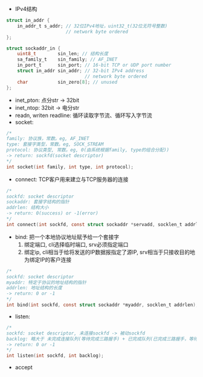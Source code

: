 - IPv4结构
```c
struct in_addr {
    in_addr_t s_addr; // 32位IPv4地址，uint32_t(32位无符号整数)
                      // network byte ordered
};

struct sockaddr_in {
    uint8_t        sin_len; // 结构长度
    sa_family_t    sin_family; // AF_INET
    in_port_t      sin_port; // 16-bit TCP or UDP port number
    struct in_addr sin_addr; // 32-bit IPv4 address
                             // network byte ordered
    char           sin_zero[8]; // unused
};
```
- inet_pton: 点分str -> 32bit
- inet_ntop: 32bit  -> 电分str
- readn, writen readline: 循环读取字节流、循环写入字节流
- socket:
```c
/*
family: 协议族，常数。eg, AF_INET
type: 套接字类型，常数。eg, SOCK_STREAM 
protocol: 协议类型, 常数。eg, 0(由系统根据family, type的组合分配))
-> return: sockfd(socket descriptor)
*/
int socket(int family, int type, int protocol);
```
- connect: TCP客户用来建立与TCP服务器的连接
```c
/*
sockfd: socket descriptor
sockaddr: 套接字结构的指针
addrlen: 结构大小
-> return: 0(success) or -1(error)
*/
int connect(int sockfd, const struct sockaddr *servadd, socklen_t addrlen);
```
- bind: 把一个本地协议地址赋予给一个套接字
    1. 绑定端口, cli选择临时端口, srv必须指定端口
    2. 绑定ip, cli相当于给将发送的IP数据报指定了源IP, srv相当于只接收目的地为绑定IP的客户连接
```c
/*
sockfd: socket descriptor
myaddr: 特定于协议的地址结构的指针
addrlen: 地址结构的长度
-> return: 0 or -1
*/
int bind(int sockfd, const struct sockaddr *myaddr, socklen_t addrlen);
```
- listen: 
```c
/*
sockfd: socket descriptor, 未连接sockfd -> 被动sockfd
backlog: 略大于 未完成连接队列(等待完成三路握手) + 已完成队列(已完成三路握手，等待accpet调用)
-> return: 0 or -1
*/
int listen(int sockfd, int backlog);
```
- accept
